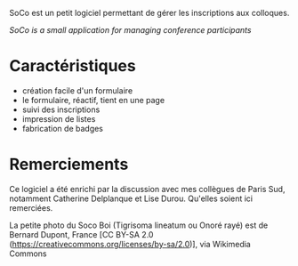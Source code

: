 SoCo est un petit logiciel permettant de gérer les inscriptions aux colloques.

_SoCo is a small application for managing conference participants_

Caractéristiques
================
* création facile d'un formulaire
* le formulaire, réactif, tient en une page
* suivi des inscriptions
* impression de listes
* fabrication de badges

Remerciements
=============
Ce logiciel a été enrichi par la discussion avec mes collègues de Paris Sud,
notamment Catherine Delplanque et Lise Durou. Qu'elles soient ici remerciées.

La petite photo du Soco Boi (Tigrisoma lineatum ou Onoré rayé) est de Bernard Dupont, France
[CC BY-SA 2.0 (https://creativecommons.org/licenses/by-sa/2.0)], via Wikimedia Commons
